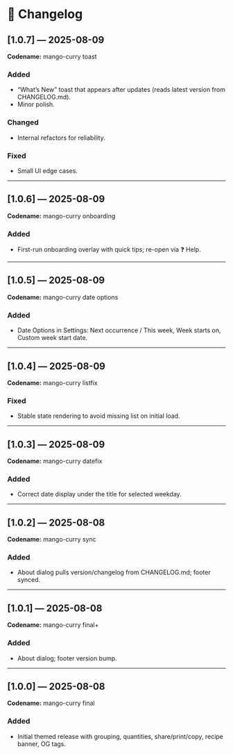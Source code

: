 # 📜 Changelog

## [1.0.7] — 2025-08-09
**Codename:** mango-curry toast

### Added
- “What’s New” toast that appears after updates (reads latest version from CHANGELOG.md).
- Minor polish.

### Changed
- Internal refactors for reliability.

### Fixed
- Small UI edge cases.

---

## [1.0.6] — 2025-08-09
**Codename:** mango-curry onboarding

### Added
- First-run onboarding overlay with quick tips; re-open via ❓ Help.

---

## [1.0.5] — 2025-08-09
**Codename:** mango-curry date options

### Added
- Date Options in Settings: Next occurrence / This week, Week starts on, Custom week start date.

---

## [1.0.4] — 2025-08-09
**Codename:** mango-curry listfix

### Fixed
- Stable state rendering to avoid missing list on initial load.

---

## [1.0.3] — 2025-08-09
**Codename:** mango-curry datefix

### Added
- Correct date display under the title for selected weekday.

---

## [1.0.2] — 2025-08-08
**Codename:** mango-curry sync

### Added
- About dialog pulls version/changelog from CHANGELOG.md; footer synced.

---

## [1.0.1] — 2025-08-08
**Codename:** mango-curry final+

### Added
- About dialog; footer version bump.

---

## [1.0.0] — 2025-08-08
**Codename:** mango-curry final

### Added
- Initial themed release with grouping, quantities, share/print/copy, recipe banner, OG tags.